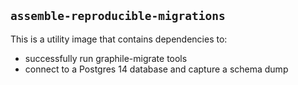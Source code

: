 ## `assemble-reproducible-migrations`

This is a utility image that contains dependencies to:

- successfully run graphile-migrate tools
- connect to a Postgres 14 database and capture a schema dump
